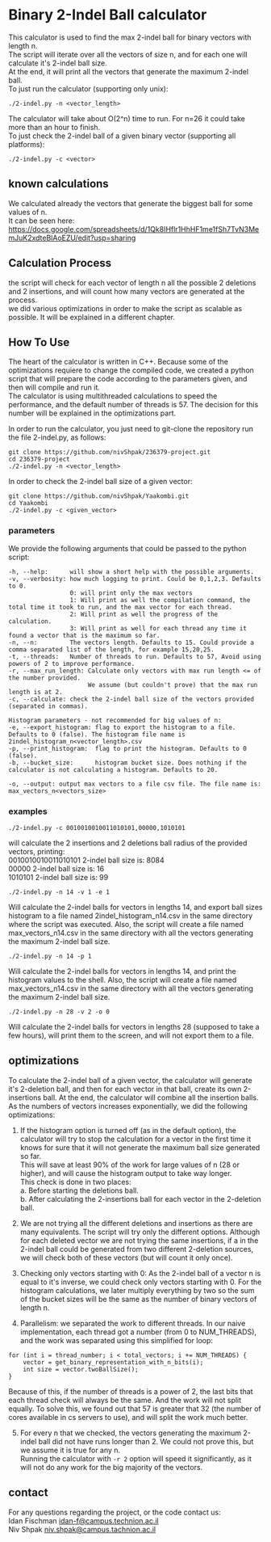 # Binary 2-Indel Ball calculator
This calculator is used to find the max 2-indel ball for binary vectors with length n.<br>
The script will iterate over all the vectors of size n, and for each one will calculate it's 2-indel ball size.<br>
At the end, it will print all the vectors that generate the maximum 2-indel ball.<br>
To just run the calculator (supporting only unix):
```
./2-indel.py -n <vector_length>
```
The calculator will take about O(2^n) time to run. For n=26 it could take more than an hour to finish.<br>
To just check the 2-indel ball of a given binary vector (supporting all platforms):
```
./2-indel.py -c <vector>
```
## known calculations
We calculated already the vectors that generate the biggest ball for some values of n.<br>
It can be seen here: https://docs.google.com/spreadsheets/d/1Qk8IHflr1HhHF1me1fSh7TvN3MemJuK2xdteBlAoEZU/edit?usp=sharing

## Calculation Process
the script will check for each vector of length n all the possible 2 deletions and 2 insertions, and will count how many vectors are generated at the process.<br>
we did various optimizations in order to make the script as scalable as possible. It will be explained in a different chapter.

## How To Use
The heart of the calculator is written in C++.
Because some of the optimizations requiere to change the compiled code, we created a python script that will prepare the code according to the parameters given, and then will compile and run it.<br>
The calculator is using multithreaded calculations to speed the performance, and the default number of threads is 57. The decision for this number will be explained in the optimizations part.

In order to run the calculator, you just need to git-clone the repository run the file 2-indel.py, as follows:
```
git clone https://github.com/nivShpak/236379-project.git
cd 236379-project
./2-indel.py -n <vector_length>
```
In order to check the 2-indel ball size of a given vector:
```
git clone https://github.com/nivShpak/Yaakombi.git
cd Yaakombi
./2-indel.py -c <given_vector>
```

### parameters
We provide the following arguments that could be passed to the python script:
```
-h, --help:      will show a short help with the possible arguments.
-v, --verbosity: how much logging to print. Could be 0,1,2,3. Defaults to 0.
                 0: will print only the max vectors
                 1: Will print as well the compilation command, the total time it took to run, and the max vector for each thread.
                 2: Will print as well the progress of the calculation.
                 3: Will print as well for each thread any time it found a vector that is the maximum so far.
-n, --n:         The vectors length. Defaults to 15. Could provide a comma separated list of the length, for example 15,20,25.
-t, --threads:   Number of threads to run. Defaults to 57, Avoid using powers of 2 to improve performance.
-r, --max_run_length: Calculate only vectors with max run length <= of the number provided. 
                      We assume (but couldn't prove) that the max run length is at 2.
-c, --calculate: check the 2-indel ball size of the vectors provided (separated in commas).

Histogram parameters - not recommended for big values of n:
-e, --export_histogram: flag to export the histogram to a file. Defaults to 0 (false). The histogram file name is 2indel_histogram_n<vector_length>.csv 
-p, --print_histogram:  flag to print the histogram. Defaults to 0 (false).
-b, --bucket_size:      histogram bucket size. Does nothing if the calculator is not calculating a histogram. Defaults to 20.

-o, --output: output max vectors to a file csv file. The file name is: max_vectors_n<vectors_size>
```
### examples
```
./2-indel.py -c 0010010010011010101,00000,1010101
```
will calculate the 2 insertions and 2 deletions ball radius of the provided vectors, printing:<br>
0010010010011010101 2-indel ball size is: 8084<br>
00000 2-indel ball size is: 16<br>
1010101 2-indel ball size is: 99<br>
```
./2-indel.py -n 14 -v 1 -e 1 
```
Will calculate the 2-indel balls for vectors in lengths 14, and export ball sizes histogram to a file named 2indel_histogram_n14.csv in the same directory where the script was executed. Also, the script will create a file named max_vectors_n14.csv in the same directory with all the vectors generating the maximum 2-indel ball size.

```
./2-indel.py -n 14 -p 1
```
Will calculate the 2-indel balls for vectors in lengths 14, and print the histogram values to the shell. 
Also, the script will create a file named max_vectors_n14.csv in the same directory with all the vectors generating the maximum 2-indel ball size.

```
./2-indel.py -n 28 -v 2 -o 0
```
Will calculate the 2-indel balls for vectors in lengths 28 (supposed to take a few hours), will print them to the screen, and will not export them to a file. 

## optimizations
To calculate the 2-indel ball of a given vector, the calculator will generate it's 2-deletion ball, and then for each vector in that ball, create its own 2-insertions ball. At the end, the calculator will combine all the insertion balls.<br>
As the numbers of vectors increases exponentially, we did the following optimizations:

1. If the histogram option is turned off (as in the default option), the calculator will try to stop the calculation for a vector in the first time it knows for sure that it will not generate the maximum ball size generated so far.<br>
This will save at least 90% of the work for large values of n (28 or higher), and will cause the histogram output to take way longer.<br>
This check is done in two places:<br>
  a. Before starting the deletions ball.<br>
  b. After calculating the 2-insertions ball for each vector in the 2-deletion ball.

2. We are not trying all the different deletions and insertions as there are many equivalents. The script will try only the different options. Although for each deleted vector we are not trying the same insertions, if a in the 2-indel ball could be generated from two different 2-deletion sources, we will check both of these vectors (but will count it only once).

3. Checking only vectors starting with 0: As the 2-indel ball of a vector n is equal to it's inverse, we could check only vectors starting with 0. For the histogram calculations, we later multiply everything by two so the sum of the bucket sizes will be the same as the number of binary vectors of length n. 

4. Parallelism: we separated the work to different threads. In our naive implementation, each thread got a number (from 0 to NUM_THREADS), and the work was separated using this simplified for loop: 
```
for (int i = thread_number; i < total_vectors; i += NUM_THREADS) { 
    vector = get_binary_representation_with_n_bits(i);
    int size = vector.twoBallSize();
}
``` 
Because of this, if the number of threads is a power of 2, the last bits that each thread check will always be the same. And the work will not split equally. To solve this, we found out that 57 is greater that 32 (the number of cores available in cs servers to use), and will split the work much better. 

5. For every n that we checked, the vectors generating the maximum 2-indel ball did not have runs longer than 2. We could not prove this, but we assume it is true for any n.<br>
Running the calculator with `-r 2` option will speed it significantly, as it will not do any work for the big majority of the vectors.<br>

## contact
For any questions regarding the project, or the code contact us:<br>
Idan Fischman idan-f@campus.technion.ac.il<br>
Niv Shpak     niv.shpak@campus.tachnion.ac.il<rb>
